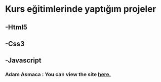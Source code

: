 # Kurs eğitimlerinde yaptığım projeler

## -Html5
## -Css3
## -Javascript

### Adam Asmaca : You can view the site [**here.**](https://rawcdn.githack.com/hasanilteris/Google-Clone-Project/2b024bf73e01cbc93250e4e5e427855fc5306b2f/index.html)
